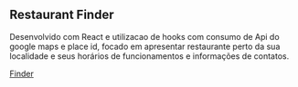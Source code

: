## Restaurant Finder

Desenvolvido com React e utilizacao de hooks com consumo de Api do google maps e place id, focado em apresentar restaurante perto da sua localidade e seus horários de funcionamentos e informações de contatos.

[Finder](https://finderrestaurant.netlify.app/)
